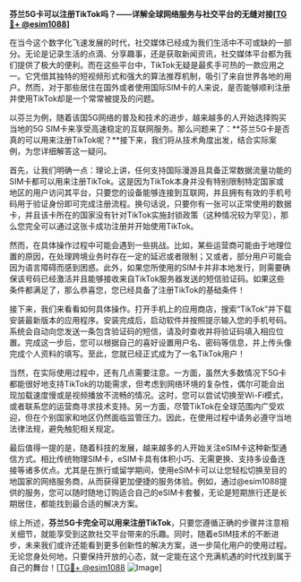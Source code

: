 **芬兰5G卡可以注册TikTok吗？——详解全球网络服务与社交平台的无缝对接[[TG💪+ @esim1088](https://t.me/s/esim1088)]**

在当今这个数字化飞速发展的时代，社交媒体已经成为我们生活中不可或缺的一部分。无论是记录生活的点滴、分享趣事，还是获取新闻资讯，社交媒体平台都为我们提供了极大的便利。而在这些平台中，TikTok无疑是最炙手可热的一款应用之一。它凭借其独特的短视频形式和强大的算法推荐机制，吸引了来自世界各地的用户。然而，对于那些居住在国外或者使用国际SIM卡的人来说，是否能够顺利注册并使用TikTok却是一个常常被提及的问题。

以芬兰为例，随着该国5G网络的普及和技术的进步，越来越多的人开始选择购买当地的5G SIM卡来享受高速稳定的互联网服务。那么问题来了：**芬兰5G卡是否真的可以用来注册TikTok呢？**接下来，我们将从技术角度出发，结合实际案例，为您详细解答这一疑问。

首先，让我们明确一点：理论上讲，任何支持国际漫游且具备正常数据流量功能的SIM卡都可以用来注册TikTok。这是因为TikTok本身并没有特别限制特定国家或地区的用户访问其平台，只要您的设备能够连接到互联网，并且拥有有效的手机号码用于验证身份即可完成注册流程。换句话说，只要你有一张可以正常使用的数据卡，并且该卡所在的国家没有针对TikTok实施封锁政策（这种情况较为罕见），那么您完全可以通过这张卡成功注册并开始使用TikTok。

然而，在具体操作过程中可能会遇到一些挑战。比如，某些运营商可能由于地理位置的原因，在处理跨境业务时存在一定的延迟或者限制；又或者，部分用户可能会因为语言障碍而感到困惑。此外，如果您所使用的SIM卡并非本地发行，则需要确保该号码已经激活并且能够接收来自TikTok服务器发送的短信验证码。如果这些条件都满足了，那么恭喜您，您已经具备了注册TikTok的基础条件！

接下来，我们来看看如何具体操作。打开手机上的应用商店，搜索“TikTok”并下载安装最新版本的应用程序。安装完成后，启动软件并按照提示输入您的手机号码。系统会自动向您发送一条包含验证码的短信，请及时查收并将验证码填入相应位置。完成这一步后，您可以根据自己的喜好设置用户名、密码等信息，并上传头像完成个人资料的填写。至此，您就已经正式成为了一名TikTok用户！

当然，在实际使用过程中，还有几点需要注意。一方面，虽然大多数情况下5G卡都能很好地支持TikTok的功能需求，但考虑到网络环境的复杂性，偶尔可能会出现加载速度慢或是视频播放不流畅的情况。这时，您可以尝试切换至Wi-Fi模式，或者联系您的运营商寻求技术支持。另一方面，尽管TikTok在全球范围内广受欢迎，但在个别国家和地区仍然面临监管压力。因此，在使用过程中请务必遵守当地法律法规，避免触犯相关规定。

最后值得一提的是，随着科技的发展，越来越多的人开始关注eSIM卡这种新型通信方式。相比传统物理SIM卡，eSIM卡具有体积小巧、无需更换、支持多设备连接等诸多优点。尤其是在旅行或留学期间，使用eSIM卡可以让您轻松切换至目的地国家的网络服务商，从而获得更加便捷的服务体验。例如，通过@esim1088提供的服务，您可以随时随地订购适合自己的eSIM卡套餐，无论是短期旅行还是长期居住，都能找到最合适的解决方案。

综上所述，**芬兰5G卡完全可以用来注册TikTok**，只要您遵循正确的步骤并注意相关细节，就能享受到这款社交平台带来的乐趣。同时，随着eSIM技术的不断进步，未来我们或许还能看到更多创新性的解决方案，进一步简化用户的使用过程。无论您身处何地，只要保持开放的心态，就一定能在这个充满机遇的时代找到属于自己的舞台！[[TG💪+ @esim1088](https://t.me/s/esim1088) ![Image](https://i.postimg.cc/4NQfJmqS/Snipaste-2025-05-13-00-14-12.png)]